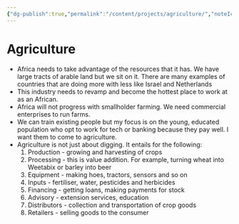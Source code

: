 ```yaml
---
{"dg-publish":true,"permalink":"/content/projects/agriculture/","noteIcon":""}
---
```


# Agriculture
- Africa needs to take advantage of the resources that it has. We have large tracts of arable land but we sit on it. There are many examples of countries that are doing more with less like Israel and Netherlands
- This industry needs to revamp and become the hottest place to work at as an African. 
- Africa will not progress with smallholder farming. We need commercial enterprises to run farms.
- We can train existing people but my focus is on the young, educated population who opt to work for tech or banking because they pay well. I want them to come to agriculture.
- Agriculture is not just about digging. It entails for the following:
	1. Production - growing and harvesting of crops
	2. Processing - this is value addition. For example, turning wheat into Weetabix or barley into beer
	3. Equipment - making hoes, tractors, sensors and so on
	4. Inputs - fertiliser, water, pesticides and herbicides
	5. Financing - getting loans, making payments for stock
	6. Advisory - extension services, education
	7. Distributors - collection and transportation of crop goods
	8. Retailers - selling goods to the consumer